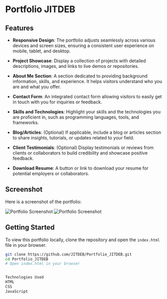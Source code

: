 # Portfolio JITDEB

## Features

- **Responsive Design**: The portfolio adjusts seamlessly across various devices and screen sizes, ensuring a consistent user experience on mobile, tablet, and desktop.

- **Project Showcase**: Display a collection of projects with detailed descriptions, images, and links to live demos or repositories.

- **About Me Section**: A section dedicated to providing background information, skills, and experience. It helps visitors understand who you are and what you offer.

- **Contact Form**: An integrated contact form allowing visitors to easily get in touch with you for inquiries or feedback.

- **Skills and Technologies**: Highlight your skills and the technologies you are proficient in, such as programming languages, tools, and frameworks.

- **Blog/Articles**: (Optional) If applicable, include a blog or articles section to share insights, tutorials, or updates related to your field.

- **Client Testimonials**: (Optional) Display testimonials or reviews from clients or collaborators to build credibility and showcase positive feedback.

- **Download Resume**: A button or link to download your resume for potential employers or collaborators.

## Screenshot

Here is a screenshot of the portfolio:

![Portfolio Screenshot](https://github.com/JITDEB/Portfolio_JITDEB/blob/main/Screenshot%202024-08-07%20021246.jpg)
![Portfolio Screenshot](https://github.com/JITDEB/Portfolio_JITDEB/blob/main/Screenshot%202024-08-07%20022425.jpg)


## Getting Started

To view this portfolio locally, clone the repository and open the `index.html` file in your browser.

```bash
git clone https://github.com/JITDEB/Portfolio_JITDEB.git
cd Portfolio_JITDEB
# Open index.html in your browser


Technologies Used
HTML
CSS
JavaScript
